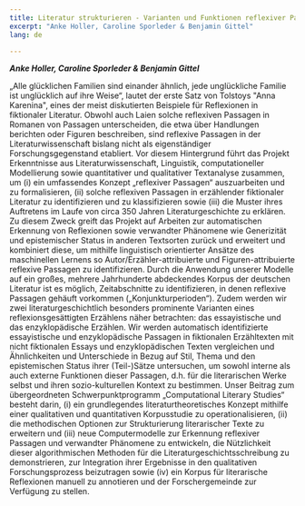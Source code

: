 ```yaml
---
title: Literatur strukturieren - Varianten und Funktionen reflexiver Passagen in fiktionalen Erzähltexten
excerpt: "Anke Holler, Caroline Sporleder & Benjamin Gittel"
lang: de

---
```


***Anke Holler, Caroline Sporleder & Benjamin Gittel***

„Alle glücklichen Familien sind einander ähnlich, jede unglückliche Familie ist unglücklich auf ihre Weise“, lautet der erste Satz von Tolstoys "Anna Karenina", eines der meist diskutierten Beispiele für Reflexionen in fiktionaler Literatur. Obwohl auch Laien solche reflexiven Passagen in Romanen von Passagen unterscheiden, die etwa über Handlungen berichten oder Figuren beschreiben, sind reflexive Passagen in der Literaturwissenschaft bislang nicht als eigenständiger Forschungsgegenstand etabliert. Vor diesem Hintergrund führt das Projekt Erkenntnisse aus Literaturwissenschaft, Linguistik, computationeller Modellierung sowie quantitativer und qualitativer Textanalyse zusammen, um (i) ein umfassendes Konzept „reflexiver Passagen“ auszuarbeiten und zu formalisieren, (ii) solche reflexiven Passagen in erzählender fiktionaler Literatur zu identifizieren und zu klassifizieren sowie (iii) die Muster ihres Auftretens im Laufe von circa 350 Jahren Literaturgeschichte zu erklären. Zu diesem Zweck greift das Projekt auf Arbeiten zur automatischen Erkennung von Reflexionen sowie verwandter Phänomene wie Generizität und epistemischer Status in anderen Textsorten zurück und erweitert und kombiniert diese, um mithilfe linguistisch orientierter Ansätze des maschinellen Lernens so Autor/Erzähler-attribuierte und Figuren-attribuierte reflexive Passagen zu identifizieren. Durch die Anwendung unserer Modelle auf ein großes, mehrere Jahrhunderte abdeckendes Korpus der deutschen Literatur ist es möglich, Zeitabschnitte zu identifizieren, in denen reflexive Passagen gehäuft vorkommen („Konjunkturperioden“). Zudem werden wir zwei literaturgeschichtlich besonders prominente Varianten eines reflexionsgesättigten Erzählens näher betrachten: das essayistische und das enzyklopädische Erzählen. Wir werden automatisch identifizierte essayistische und enzyklopädische Passagen in fiktionalen Erzähltexten mit nicht fiktionalen Essays und enzyklopädischen Texten vergleichen und Ähnlichkeiten und Unterschiede in Bezug auf Stil, Thema und den epistemischen Status ihrer (Teil-)Sätze untersuchen, um sowohl interne als auch externe Funktionen dieser Passagen, d.h. für die literarischen Werke selbst und ihren sozio-kulturellen Kontext zu bestimmen.
Unser Beitrag zum übergeordneten Schwerpunktprogramm „Computational Literary Studies“ besteht darin, (i) ein grundlegendes literaturtheoretisches Konzept mithilfe einer qualitativen und quantitativen Korpusstudie zu operationalisieren, (ii) die methodischen Optionen zur Strukturierung literarischer Texte zu erweitern und (iii) neue Computermodelle zur Erkennung reflexiver Passagen und verwandter Phänomene zu entwickeln, die Nützlichkeit dieser algorithmischen Methoden für die Literaturgeschichtsschreibung zu demonstrieren, zur Integration ihrer Ergebnisse in den qualitativen Forschungsprozess beizutragen sowie (iv) ein Korpus für literarische Reflexionen manuell zu annotieren und der Forschergemeinde zur Verfügung zu stellen. 